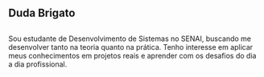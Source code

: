 ## Duda Brigato
   ##
Sou estudante de Desenvolvimento de Sistemas no SENAI, buscando me desenvolver tanto na teoria quanto na prática. Tenho interesse em aplicar meus conhecimentos em projetos reais e aprender com os desafios do dia a dia profissional.


